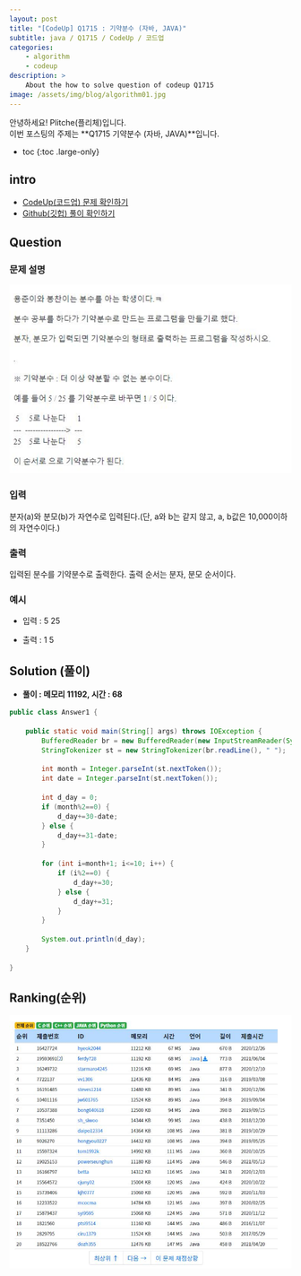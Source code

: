 ```yaml
---
layout: post
title: "[CodeUp] Q1715 : 기약분수 (자바, JAVA)"
subtitle: java / Q1715 / CodeUp / 코드업
categories:
    - algorithm
    - codeup
description: >
    About the how to solve question of codeup Q1715
image: /assets/img/blog/algorithm01.jpg
---
```


안녕하세요! Plitche(플리체)입니다.  
이번 포스팅의 주제는 **Q1715 기약분수 (자바, JAVA)**입니다.

* toc
{:toc .large-only}

## intro
* [CodeUp(코드업) 문제 확인하기](https://codeup.kr/problem.php?id=1715)  
* [Github(깃헙) 풀이 확인하기](https://github.com/plitche/CodeUp_Solution/tree/master/Q1701~Q1800/Q1715)  

## Question
### 문제 설명
![](/assets/post/codeup/Q1700~Q1799/20211210_02/01.JPG)  

### 입력
분자(a)와 분모(b)가 자연수로 입력된다.(단, a와 b는 같지 않고, a, b값은 10,000이하의 자연수이다.)  

### 출력
입력된 분수를 기약분수로 출력한다. 출력 순서는 분자, 분모 순서이다.  
  
### 예시
* 입력 : 5 25  
  
* 출력 : 1 5  
  
## Solution (풀이)
* **풀이 : 메모리 11192, 시간 : 68**  

```java
public class Answer1 {
	
	public static void main(String[] args) throws IOException {
        BufferedReader br = new BufferedReader(new InputStreamReader(System.in));
        StringTokenizer st = new StringTokenizer(br.readLine(), " ");
        
        int month = Integer.parseInt(st.nextToken());
        int date = Integer.parseInt(st.nextToken());
        
        int d_day = 0;
        if (month%2==0) {
        	d_day+=30-date;
        } else {
        	d_day+=31-date;
        }
        
        for (int i=month+1; i<=10; i++) {
        	if (i%2==0) {
        		d_day+=30;
        	} else {
        		d_day+=31;
        	}
        }
        
        System.out.println(d_day);
    }
    	 
}
```  

## Ranking(순위)
![](/assets/post/codeup/Q1700~Q1799/20211210_02/03.JPG)  